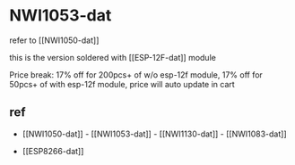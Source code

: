 
# NWI1053-dat

refer to [[NWI1050-dat]] 

this is the version soldered with [[ESP-12F-dat]] module 



Price break: 17% off for 200pcs+ of w/o esp-12f module, 17% off for 50pcs+ of with esp-12f module, price will auto update in cart



## ref 

- [[NWI1050-dat]] - [[NWI1053-dat]] - [[NWI1130-dat]] - [[NWI1083-dat]]

- [[ESP8266-dat]]